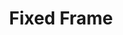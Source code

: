 ---
title: "Fixed Frame"

categories: ['']

tags: ['Fixed', 'Frame']

arwords: 'إطار ثابت'

arexps: []

enwords: ['Fixed Frame']

enexps: []

arlexicons: 'أ'

enlexicons: 'F'

authors: ['Ruqayya Roshdy']

translators: ['']

citations: 'تطبيقات الذكاء الاصطناعي في خدمة اللغة العربية'

sources: 'مركز الملك عبدالله بن عبدالعزيز الدولي لخدمة اللغة العربية'

word: "true"

slug: ""
---